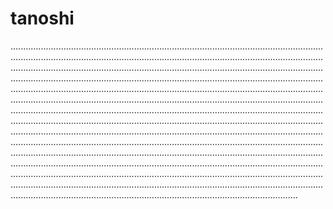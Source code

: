 # tanoshi

..........................................................................................................................................................................................................................................................................................................................................................................................................................................................................................................................................................................................................................................................................................................................................................................................................................................................................................................................................................................................................................................................................................................................................................................................................................................................................................................................................................................................................................................................................................................................................................................................................................................................................................................................................................................................................................................................................................................................